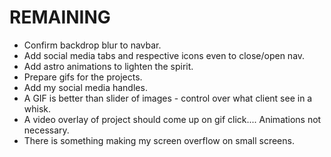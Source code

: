 # REMAINING

- Confirm backdrop blur to navbar.
- Add social media tabs and respective icons even to close/open nav.
- Add astro animations to lighten the spirit.
- Prepare gifs for the projects.
- Add my social media handles.
- A GIF is better than slider of images - control over what client see in a whisk.
- A video overlay of project should come up on gif click.... Animations not necessary.
- There is something making my screen overflow on small screens.
